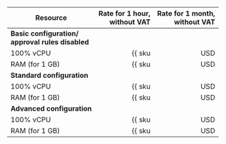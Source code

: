 | Resource | Rate for 1 hour,<br>without VAT | Rate for 1 month,<br>without VAT |
|--------|-------:|-------:|
| **Basic configuration/<br/>approval rules disabled** |
| 100% vCPU | {{ sku|USD|gitlab.instance.free.cpu|string }} | {{ sku|USD|gitlab.instance.free.cpu|month|string }} |
| RAM (for 1 GB) | {{ sku|USD|gitlab.instance.free.ram|string }} | {{ sku|USD|gitlab.instance.free.ram|month|string }} |
| **Standard configuration** |
| 100% vCPU | {{ sku|USD|gitlab.instance.standard.cpu|string }} | {{ sku|USD|gitlab.instance.standard.cpu|month|string }} |
| RAM (for 1 GB) | {{ sku|USD|gitlab.instance.standard.ram|string }} | {{ sku|USD|gitlab.instance.standard.ram|month|string }} |
| **Advanced configuration** |
| 100% vCPU | {{ sku|USD|gitlab.instance.advanced.cpu|string }} | {{ sku|USD|gitlab.instance.advanced.cpu|month|string }} |
| RAM (for 1 GB) | {{ sku|USD|gitlab.instance.advanced.ram|string }} | {{ sku|USD|gitlab.instance.advanced.ram|month|string }} |
